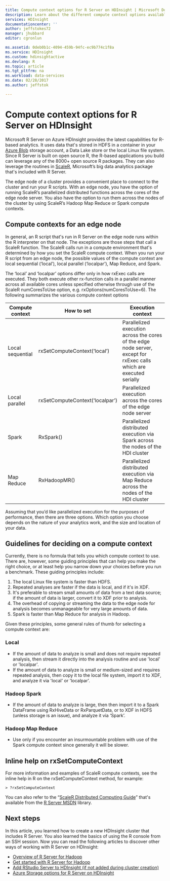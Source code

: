 ```yaml
---
title: Compute context options for R Server on HDInsight | Microsoft Docs
description: Learn about the different compute context options available to users with R Server on HDInsight 
services: HDInsight
documentationcenter: ''
author: jeffstokes72
manager: jhubbard
editor: cgronlun

ms.assetid: 0deb0b1c-4094-459b-94fc-ec9b774c1f8a
ms.service: HDInsight
ms.custom: hdinsightactive
ms.devlang: R
ms.topic: article
ms.tgt_pltfrm: na
ms.workload: data-services
ms.date: 02/28/2017
ms.author: jeffstok

---
```

# Compute context options for R Server on HDInsight
Microsoft R Server on Azure HDInsight provides the latest capabilities for R-based analytics. It uses data that's stored in HDFS in a container in your [Azure Blob](../storage/storage-introduction.md "Azure Blob storage") storage account, a Data Lake store or the local Linux file system. Since R Server is built on open source R, the R-based applications you build can leverage any of the 8000+ open source R packages. They can also leverage the routines in [ScaleR](http://www.revolutionanalytics.com/revolution-r-enterprise-scaler "Revolution Analytics ScaleR"), Microsoft’s big data analytics package that's included with R Server.  

The edge node of a cluster provides a convenient place to connect to the cluster and run your R scripts. With an edge node, you have the option of running ScaleR’s parallelized distributed functions across the cores of the edge node server. You also have the option to run them across the nodes of the cluster by using ScaleR’s Hadoop Map Reduce or Spark compute contexts.

## Compute contexts for an edge node
In general, an R script that's run in R Server on the edge node runs within the R interpreter on that node. The exceptions are those steps that call a ScaleR function. The ScaleR calls run in a compute environment that's determined by how you set the ScaleR compute context.  When you run your R script from an edge node, the possible values of the compute context are local sequential (‘local’), local parallel (‘localpar’), Map Reduce, and Spark.

The ‘local’ and ‘localpar’ options differ only in how rxExec calls are executed. They both execute other rx-function calls in a parallel manner across all available cores unless specified otherwise through use of the ScaleR numCoresToUse option, e.g. rxOptions(numCoresToUse=6). 
The following summarizes the various compute context options

| Compute context  | How to set                      | Execution context                        |
| ---------------- | ------------------------------- | ---------------------------------------- |
| Local sequential | rxSetComputeContext(‘local’)    | Parallelized execution across the cores of the edge node server, except for rxExec calls which are executed serially |
| Local parallel   | rxSetComputeContext(‘localpar’) | Parallelized execution across the cores of the edge node server |
| Spark            | RxSpark()                       | Parallelized distributed execution via Spark across the nodes of the HDI cluster |
| Map Reduce       | RxHadoopMR()                    | Parallelized distributed execution via Map Reduce across the nodes of the HDI cluster |

Assuming that you’d like parallelized execution for the purposes of performance, then there are three options. Which option you choose depends on the nature of your analytics work, and the size and location of your data.

## Guidelines for deciding on a compute context
Currently, there is no formula that tells you which compute context to use. There are, however, some guiding principles that can help you make the right choice, or at least help you narrow down your choices before you run a benchmark. These guiding principles include:

1. The local Linux file system is faster than HDFS.
2. Repeated analyses are faster if the data is local, and if it's in XDF.
3. It's preferable to stream small amounts of data from a text data source; if the amount of data is larger, convert it to XDF prior to analysis.
4. The overhead of copying or streaming the data to the edge node for analysis becomes unmanageable for very large amounts of data.
5. Spark is faster than Map Reduce for analysis in Hadoop.

Given these principles, some general rules of thumb for selecting a compute context are:

### Local
* If the amount of data to analyze is small and does not require repeated analysis, then stream it directly into the analysis routine and use 'local' or 'localpar'.
* If the amount of data to analyze is small or medium-sized and requires repeated analysis, then copy it to the local file system, import it to XDF, and analyze it via 'local' or 'localpar'.

### Hadoop Spark
* If the amount of data to analyze is large, then then import it to a Spark DataFrame using RxHiveData or RxParquetData, or to XDF in HDFS (unless storage is an issue), and analyze it via ‘Spark’.

### Hadoop Map Reduce
* Use only if you encounter an insurmountable problem with use of the Spark compute context since generally it will be slower.  

## Inline help on rxSetComputeContext
For more information and examples of ScaleR compute contexts, see the inline help in R on the rxSetComputeContext method, for example:

    > ?rxSetComputeContext

You can also refer to the “[ScaleR Distributed Computing Guide](https://msdn.microsoft.com/microsoft-r/scaler-distributed-computing)” that's available from the [R Server MSDN](https://msdn.microsoft.com/library/mt674634.aspx "R Server on MSDN") library.

## Next steps
In this article, you learned how to create a new HDInsight cluster that includes R Server. You also learned the basics of using the R console from an SSH session. Now you can read the following articles to discover other ways of working with R Server on HDInsight:

* [Overview of R Server for Hadoop](hdinsight-hadoop-r-server-overview.md)
* [Get started with R Server for Hadoop](hdinsight-hadoop-r-server-get-started.md)
* [Add RStudio Server to HDInsight (if not added during cluster creation)](hdinsight-hadoop-r-server-install-r-studio.md)
* [Azure Storage options for R Server on HDInsight](hdinsight-hadoop-r-server-storage.md)

